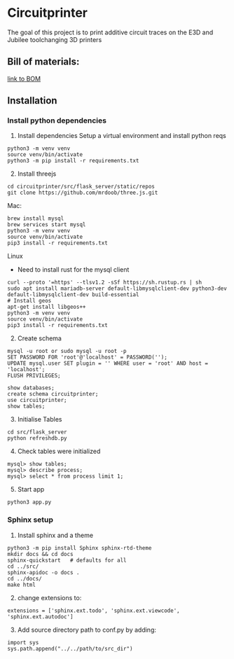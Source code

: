 # Circuitprinter
The goal of this project is to print additive circuit traces on the E3D and Jubilee toolchanging 3D printers


## Bill of materials: 
<a href="https://docs.google.com/spreadsheets/d/1qsuu0mqhYLWQeWLX05LpEEylz75LFKVL712LdSZb1z4/edit?usp=sharing">link to BOM</a>


## Installation
### Install python dependencies 
1. Install dependencies
Setup a virtual environment and install python reqs 
```
python3 -m venv venv 
source venv/bin/activate 
python3 -m pip install -r requirements.txt
```
2. Install threejs 
```
cd circuitprinter/src/flask_server/static/repos
git clone https://github.com/mrdoob/three.js.git
```


Mac: 
```
brew install mysql
brew services start mysql 
python3 -m venv venv 
source venv/bin/activate 
pip3 install -r requirements.txt
```

Linux
* Need to install rust for the mysql client 
```
curl --proto '=https' --tlsv1.2 -sSf https://sh.rustup.rs | sh  
sudo apt install mariadb-server default-libmysqlclient-dev python3-dev default-libmysqlclient-dev build-essential
# Install geos 
apt-get install libgeos++
python3 -m venv venv 
source venv/bin/activate 
pip3 install -r requirements.txt 
```

2. Create schema 
```
mysql -u root or sudo mysql -u root -p 
SET PASSWORD FOR 'root'@'localhost' = PASSWORD('');
UPDATE mysql.user SET plugin = '' WHERE user = 'root' AND host = 'localhost';
FLUSH PRIVILEGES;

show databases; 
create schema circuitprinter; 
use circuitprinter; 
show tables; 
```

3. Initialise Tables
```
cd src/flask_server
python refreshdb.py
```
4. Check tables were initialized
```
mysql> show tables;
mysql> describe process;
mysql> select * from process limit 1; 
```

5. Start app
```
python3 app.py
```


### Sphinx setup 
1. Install sphinx and a theme 
```
python3 -m pip install Sphinx sphinx-rtd-theme
mkdir docs && cd docs 
sphinx-quickstart   # defaults for all 
cd ../src/ 
sphinx-apidoc -o docs .
cd ../docs/ 
make html
```
2. change extensions to: 
```
extensions = ['sphinx.ext.todo', 'sphinx.ext.viewcode', 'sphinx.ext.autodoc']
```
3. Add source directory path to conf.py by adding: 
```
import sys 
sys.path.append("../../path/to/src_dir")
```